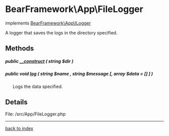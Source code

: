 # BearFramework\App\FileLogger

implements [BearFramework\App\ILogger](bearframework.app.ilogger.class.md)

A logger that saves the logs in the directory specified.

## Methods

##### public [__construct](bearframework.app.filelogger.__construct.method.md) ( string $dir )

##### public void [log](bearframework.app.filelogger.log.method.md) ( string $name , string $message [, array $data = [] ] )

&nbsp;&nbsp;&nbsp;&nbsp;&nbsp;&nbsp;Logs the data specified.

## Details

File: /src/App/FileLogger.php

---

[back to index](index.md)

